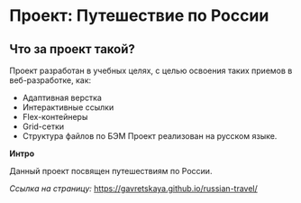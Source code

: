 # Проект: **Путешествие по России**

## Что за проект такой?
Проект разработан в учебных целях, с целью освоения таких приемов в веб-разработке, как:
* Адаптивная верстка
* Интерактивные ссылки
* Flex-контейнеры
* Grid-сетки
* Структура файлов по БЭМ
Проект реализован на русском языке.

**Интро**

Данный проект посвящен путешествиям по России. 

*Ссылка на страницу:*
https://gavretskaya.github.io/russian-travel/